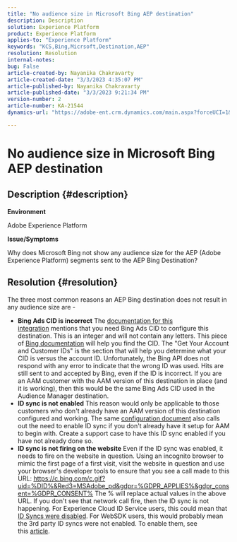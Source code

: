 ```yaml
---
title: "No audience size in Microsoft Bing AEP destination"
description: Description
solution: Experience Platform
product: Experience Platform
applies-to: "Experience Platform"
keywords: "KCS,Bing,Micrsoft,Destination,AEP"
resolution: Resolution
internal-notes: 
bug: False
article-created-by: Nayanika Chakravarty
article-created-date: "3/3/2023 4:35:07 PM"
article-published-by: Nayanika Chakravarty
article-published-date: "3/3/2023 9:21:34 PM"
version-number: 2
article-number: KA-21544
dynamics-url: "https://adobe-ent.crm.dynamics.com/main.aspx?forceUCI=1&pagetype=entityrecord&etn=knowledgearticle&id=0a00785a-e1b9-ed11-83fe-6045bd0067ea"

---
```

# No audience size in Microsoft Bing AEP destination

## Description {#description}


<b>Environment</b>

Adobe Experience Platform

<b>Issue/Symptoms</b>

Why does Microsoft Bing not show any audience size for the AEP (Adobe Experience Platform) segments sent to the AEP Bing Destination?


## Resolution {#resolution}


The three most common reasons an AEP Bing destination does not result in any audience size are -

- <b>Bing Ads CID is incorrect</b>    The [documentation for this integration](https://experienceleague.adobe.com/docs/experience-platform/destinations/catalog/advertising/bing.html?lang=en) mentions that you need Bing Ads CID to configure this destination. This is an integer and will not<b> </b>contain any letters. This piece of [Bing documentation](https://learn.microsoft.com/en-us/advertising/guides/get-started?view=bingads-13) will help you find the CID. The "Get Your Account and Customer IDs" is the section that will help you determine what your CID is versus the account ID.
    Unfortunately, the Bing API does not respond with any error to indicate that the wrong ID was used. Hits are still sent to and accepted by Bing, even if the ID is incorrect. If you are an AAM customer with the AAM version of this destination in place (and it is working), then this would be the same Bing Ads CID used in the Audience Manager destination.
- <b>ID sync is not enabled</b>    This reason would only be applicable to those customers who don't already have an AAM version of this destination configured and working. The same [configuration document](https://experienceleague.adobe.com/docs/experience-platform/destinations/catalog/advertising/bing.html?lang=en) also calls out the need to enable ID sync if you don't already have it setup for AAM to begin with. Create a support case to have this ID sync enabled if you have not already done so.
- <b>ID sync is not firing on the website</b>
    Even if the ID sync was enabled, it needs to fire on the website in question. Using an incognito browser to mimic the first page of a first visit, visit the website in question and use your browser's developer tools to ensure that you see a call made to this URL:
    https://c.bing.com/c.gif?uid=%DID%&Red3=MSAdobe_pd&gdpr=%GDPR_APPLIES%&gdpr_consent=%GDPR_CONSENT%
    The % will replace actual values in the above URL.
    If you don't see that network call fire, then the ID sync is not happening. For Experience Cloud ID Service users, this could mean that [ID Syncs were disabled](https://experienceleague.adobe.com/docs/id-service/using/id-service-api/configurations/disableidsync.html?lang=en). For WebSDK users, this would probably mean the 3rd party ID syncs were not enabled. To enable them, see this [article](https://experienceleague.adobe.com/docs/experience-cloud-kcs/kbarticles/KA-20248.html?lang=en).


